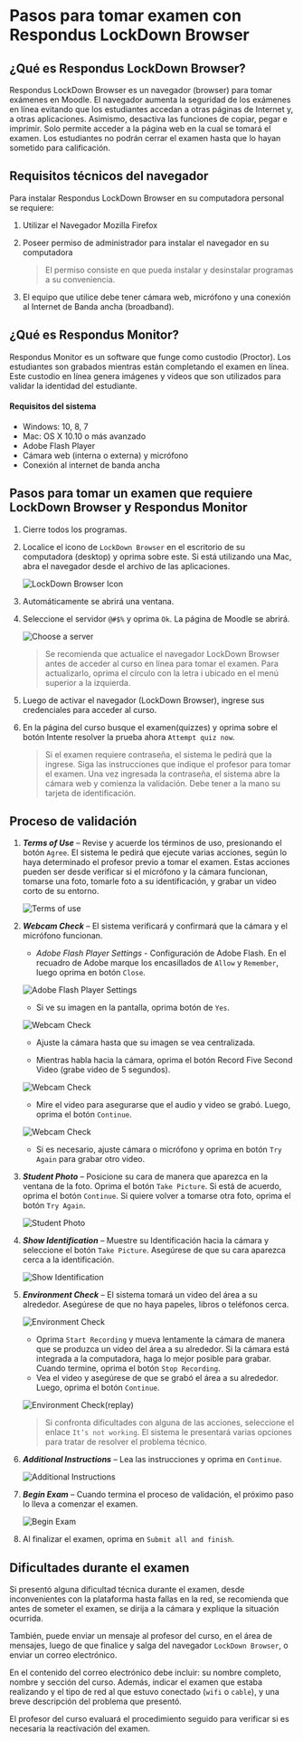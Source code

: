 # Pasos para tomar examen con Respondus LockDown Browser

## ¿Qué es Respondus LockDown Browser?

Respondus LockDown Browser es un navegador (browser) para tomar exámenes en Moodle. El navegador aumenta la seguridad de los exámenes en línea evitando que los estudiantes accedan a otras páginas de Internet y, a otras aplicaciones. Asimismo, desactiva las funciones de copiar, pegar e imprimir. Solo permite acceder a la página web en la cual se tomará el examen. Los estudiantes no podrán cerrar el examen hasta que lo hayan sometido para calificación.

## Requisitos técnicos del navegador

Para instalar Respondus LockDown Browser en su computadora personal se requiere:
1. Utilizar el Navegador Mozilla Firefox

2. Poseer permiso de administrador para instalar el navegador en su computadora
	>El permiso consiste en que pueda instalar y desinstalar programas a su conveniencia.

3. El equipo que utilice debe tener cámara web, micrófono y una conexión al Internet de Banda ancha (broadband).

## ¿Qué es Respondus Monitor?

Respondus Monitor es un software que funge como custodio (Proctor). Los estudiantes son grabados mientras están completando el examen en línea. Este custodio en línea genera imágenes y videos que son utilizados para validar la identidad del estudiante.

#### Requisitos del sistema
- Windows: 10, 8, 7
- Mac: OS X 10.10 o más avanzado
- Adobe Flash Player
- Cámara web (interna o externa) y micrófono
- Conexión al internet de banda ancha

## Pasos para tomar un examen que requiere LockDown Browser y Respondus Monitor
1. Cierre todos los programas.

2. Localice el icono de `LockDown Browser` en el escritorio de su computadora (desktop) y oprima sobre este. Si está utilizando una Mac, abra el navegador desde el archivo de las aplicaciones.

	![LockDown Browser Icon](lockDownIcon.png)

3. Automáticamente se abrirá una ventana.

4. Seleccione el servidor `@#$%` y oprima `Ok`. La página de Moodle se abrirá.

	![Choose a server](chooseServer.)

	>Se recomienda que actualice el navegador LockDown Browser antes de acceder al curso en línea para tomar el examen. Para actualizarlo, oprima el círculo con la letra i ubicado en el menú superior a la izquierda.

5. Luego de activar el navegador (LockDown Browser), ingrese sus credenciales para acceder al curso.

6. En la página del curso busque el examen(quizzes) y oprima sobre el botón Intente resolver la prueba ahora `Attempt quiz now`.
	> Si el examen requiere contraseña, el sistema le pedirá que la ingrese. Siga las instrucciones que indique el profesor para tomar el examen. Una vez ingresada la contraseña, el sistema abre la cámara web y comienza la validación.
	> Debe tener a la mano su tarjeta de identificación.

## Proceso de validación

1. ***Terms of Use*** – Revise y acuerde los términos de uso, presionando el botón `Agree`. El sistema le pedirá que ejecute varias acciones, según lo haya determinado el profesor previo a tomar el examen. Estas acciones pueden ser desde verificar si el micrófono y la cámara funcionan, tomarse una foto, tomarle foto a su identificación, y grabar un video corto de su entorno.

	![Terms of use](termsOfUse.png)

2. ***Webcam Check*** – El sistema verificará y confirmará que la cámara y el micrófono funcionan.
	- *Adobe Flash Player Settings* - Configuración de Adobe Flash. En el recuadro de Adobe marque los encasillados de `Allow` y `Remember`, luego oprima en botón `Close`.

	![Adobe Flash Player Settings](flashSettings.jpg)

	- Si ve su imagen en la pantalla, oprima botón de `Yes`.

	![Webcam Check](webcamCheck01.png)

	- Ajuste la cámara hasta que su imagen se vea centralizada.

	- Mientras habla hacia la cámara, oprima el botón Record Five Second Video (grabe video de 5 segundos).

	![Webcam Check](webcamCheck02.png)

	- Mire el video para asegurarse que el audio y video se grabó. Luego, oprima el botón `Continue`.

	![Webcam Check](webcamCheck03.png)

	- Si es necesario, ajuste cámara o micrófono y oprima en botón `Try Again` para grabar otro video.

3. ***Student Photo*** – Posicione su cara de manera que aparezca en la ventana de la foto. Oprima el botón `Take Picture`. Si está de acuerdo, oprima el botón `Continue`. Si quiere volver a tomarse otra foto, oprima el botón `Try Again`.

	![Student Photo](studentPhoto.png)

4. ***Show Identification*** – Muestre su Identificación hacia la cámara y seleccione el botón `Take Picture`. Asegúrese de que su cara aparezca cerca a la identificación.

	![Show Identification](showId.png)

5. ***Environment Check*** – El sistema tomará un video del área a su alrededor. Asegúrese de que no haya papeles, libros o teléfonos cerca.

	![Environment Check](envCheck01.png)

	- Oprima `Start Recording` y mueva lentamente la cámara de manera que se produzca un video del área a su alrededor. Si la cámara está integrada a la computadora, haga lo mejor posible para grabar. Cuando termine, oprima el botón `Stop Recording`.
	- Vea el video y asegúrese de que se grabó el área a su alrededor. Luego, oprima el botón `Continue`.

	![Environment Check(replay)](envCheck02.png)

	> Si confronta dificultades con alguna de las acciones, seleccione el enlace `It’s not working`. El sistema le presentará varias opciones para tratar de resolver el problema técnico.

6. ***Additional Instructions*** – Lea las instrucciones y oprima en `Continue`.

	![Additional Instructions](addInstrucs.png)

7. ***Begin Exam*** – Cuando termina el proceso de validación, el próximo paso lo lleva a comenzar el examen.

	![Begin Exam](beginExam.png)

8. Al finalizar el examen, oprima en `Submit all and finish`.

## Dificultades durante el examen

Si presentó alguna dificultad técnica durante el examen, desde inconvenientes con la plataforma hasta fallas en la red, se recomienda que antes de someter el examen, se dirija a la cámara y explique la situación ocurrida.

También, puede enviar un mensaje al profesor del curso, en el área de mensajes, luego de que finalice y salga del navegador `LockDown Browser`, o enviar un correo electrónico.

En el contenido del correo electrónico debe incluir: su nombre completo, nombre y sección del curso. Además, indicar el examen que estaba realizando y el tipo de red al que estuvo conectado (`wifi` o `cable`), y una breve descripción del problema que presentó.

El profesor del curso evaluará el procedimiento seguido para verificar si es necesaria la reactivación del examen.
